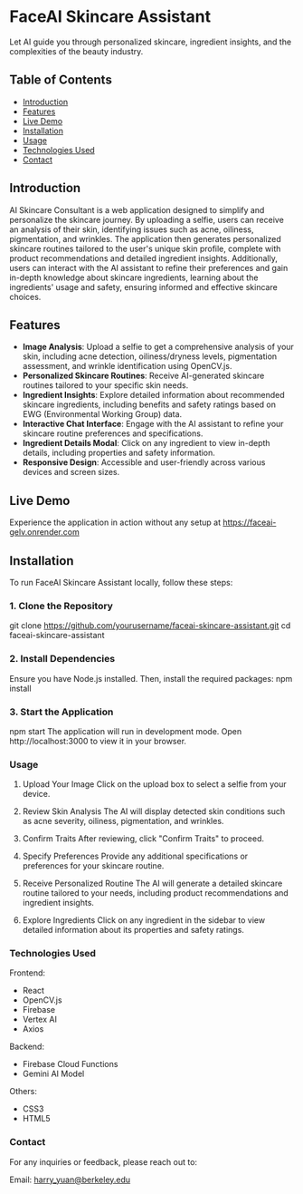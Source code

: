 # FaceAI Skincare Assistant

Let AI guide you through personalized skincare, ingredient insights, and the complexities of the beauty industry.

## Table of Contents

- [Introduction](#introduction)
- [Features](#features)
- [Live Demo](#live-demo)
- [Installation](#installation)
- [Usage](#usage)
- [Technologies Used](#technologies-used)
- [Contact](#contact)

## Introduction

AI Skincare Consultant is a web application designed to simplify and personalize the skincare journey. By uploading a selfie, users can receive an analysis of their skin, identifying issues such as acne, oiliness, pigmentation, and wrinkles. The application then generates personalized skincare routines tailored to the user's unique skin profile, complete with product recommendations and detailed ingredient insights. Additionally, users can interact with the AI assistant to refine their preferences and gain in-depth knowledge about skincare ingredients, learning about the ingredients' usage and safety, ensuring informed and effective skincare choices.

## Features

- **Image Analysis**: Upload a selfie to get a comprehensive analysis of your skin, including acne detection, oiliness/dryness levels, pigmentation assessment, and wrinkle identification using OpenCV.js.
- **Personalized Skincare Routines**: Receive AI-generated skincare routines tailored to your specific skin needs.
- **Ingredient Insights**: Explore detailed information about recommended skincare ingredients, including benefits and safety ratings based on EWG (Environmental Working Group) data.
- **Interactive Chat Interface**: Engage with the AI assistant to refine your skincare routine preferences and specifications.
- **Ingredient Details Modal**: Click on any ingredient to view in-depth details, including properties and safety information.
- **Responsive Design**: Accessible and user-friendly across various devices and screen sizes.

## Live Demo

Experience the application in action without any setup at https://faceai-gelv.onrender.com

## Installation

To run FaceAI Skincare Assistant locally, follow these steps:

### 1. Clone the Repository

git clone https://github.com/yourusername/faceai-skincare-assistant.git
cd faceai-skincare-assistant

### 2. Install Dependencies
Ensure you have Node.js installed. Then, install the required packages:
npm install

### 3. Start the Application
npm start
The application will run in development mode. Open http://localhost:3000 to view it in your browser.

### Usage
1. Upload Your Image
Click on the upload box to select a selfie from your device.

2. Review Skin Analysis
The AI will display detected skin conditions such as acne severity, oiliness, pigmentation, and wrinkles.

3. Confirm Traits
After reviewing, click "Confirm Traits" to proceed.

4. Specify Preferences
Provide any additional specifications or preferences for your skincare routine.

5. Receive Personalized Routine
The AI will generate a detailed skincare routine tailored to your needs, including product recommendations and ingredient insights.

6. Explore Ingredients
Click on any ingredient in the sidebar to view detailed information about its properties and safety ratings.

### Technologies Used
Frontend:
- React
- OpenCV.js
- Firebase
- Vertex AI
- Axios

Backend:
- Firebase Cloud Functions
- Gemini AI Model

Others:
- CSS3
- HTML5

### Contact
For any inquiries or feedback, please reach out to:

Email: harry_yuan@berkeley.edu